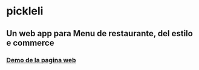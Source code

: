 # pickleli

## Un web app para Menu de restaurante, del estilo e commerce

### [Demo de la pagina web](https://pickle-li.netlify.app/)